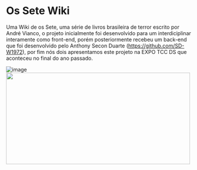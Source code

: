 # Os Sete Wiki
Uma Wiki de os Sete, uma série de livros brasileira de terror escrito por André Vianco, o projeto inicialmente foi desenvolvido para um interdiciplinar interamente como front-end, porém posteriormente recebeu um back-end que foi desenvolvido pelo Anthony Secon Duarte (https://github.com/SD-W1972), por fim nós dois apresentamos este projeto na EXPO TCC DS que aconteceu no final do ano passado.


![image](https://imgur.com/a/svAQoDk)
<img src="(https://imgur.com/a/svAQoDk" width="500" height="250">
